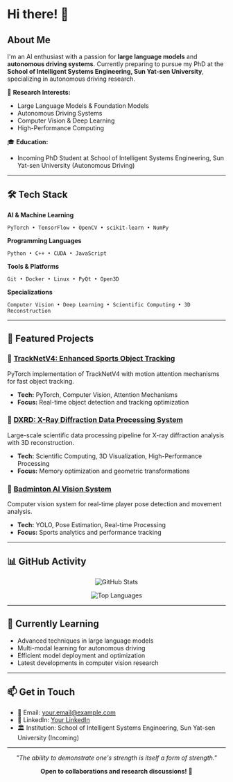 # Hi there! 👋

## About Me

I'm an AI enthusiast with a passion for **large language models** and **autonomous driving systems**. Currently preparing to pursue my PhD at the **School of Intelligent Systems Engineering, Sun Yat-sen University**, specializing in autonomous driving research.

🔬 **Research Interests:**
- Large Language Models & Foundation Models
- Autonomous Driving Systems
- Computer Vision & Deep Learning
- High-Performance Computing

🎓 **Education:**
- Incoming PhD Student at School of Intelligent Systems Engineering, Sun Yat-sen University (Autonomous Driving)

---

## 🛠️ Tech Stack

**AI & Machine Learning**
```
PyTorch • TensorFlow • OpenCV • scikit-learn • NumPy
```

**Programming Languages**
```
Python • C++ • CUDA • JavaScript
```

**Tools & Platforms**
```
Git • Docker • Linux • PyQt • Open3D
```

**Specializations**
```
Computer Vision • Deep Learning • Scientific Computing • 3D Reconstruction
```

---

## 🚀 Featured Projects

### 🎯 [TrackNetV4: Enhanced Sports Object Tracking](https://github.com/username/tracknet-v4-pytorch)
PyTorch implementation of TrackNetV4 with motion attention mechanisms for fast object tracking.
- **Tech:** PyTorch, Computer Vision, Attention Mechanisms
- **Focus:** Real-time object detection and tracking optimization

### 🔬 [DXRD: X-Ray Diffraction Data Processing System](https://github.com/username/dxrd-system)
Large-scale scientific data processing pipeline for X-ray diffraction analysis with 3D reconstruction.
- **Tech:** Scientific Computing, 3D Visualization, High-Performance Processing
- **Focus:** Memory optimization and geometric transformations

### 🏸 [Badminton AI Vision System](https://github.com/username/badminton-ai-vision)
Computer vision system for real-time player pose detection and movement analysis.
- **Tech:** YOLO, Pose Estimation, Real-time Processing
- **Focus:** Sports analytics and performance tracking

---

## 📊 GitHub Activity

<div align="center">

![GitHub Stats](https://github-readme-stats.vercel.app/api?username=AnInsomniacy&show_icons=true&theme=default&hide_border=true&count_private=true)

![Top Languages](https://github-readme-stats.vercel.app/api/top-langs/?username=AnInsomniacy&layout=compact&theme=default&hide_border=true)

</div>

---

## 🌱 Currently Learning

- Advanced techniques in large language models
- Multi-modal learning for autonomous driving
- Efficient model deployment and optimization
- Latest developments in computer vision research

---

## 📫 Get in Touch

- 📧 Email: [your.email@example.com](mailto:your.email@example.com)
- 🔗 LinkedIn: [Your LinkedIn](https://linkedin.com/in/yourprofile)
- 🏛️ Institution: School of Intelligent Systems Engineering, Sun Yat-sen University (Incoming)

---

<div align="center">

*"The ability to demonstrate one's strength is itself a form of strength."*

**Open to collaborations and research discussions!** 🤝

</div>
